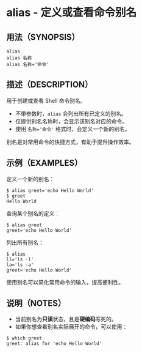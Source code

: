 # alias - 定义或查看命令别名

## 用法（SYNOPSIS）

```
alias
alias 名称
alias 名称='命令'
```


## 描述（DESCRIPTION）

用于创建或查看 Shell 命令别名。

* 不带参数时，`alias` 会列出所有已定义的别名。
* 仅提供别名名称时，会显示该别名对应的命令。
* 使用 `名称='命令'` 格式时，会定义一个新的别名。

别名是对常用命令的快捷方式，有助于提升操作效率。


## 示例（EXAMPLES）

定义一个新的别名：

```shell
$ alias greet='echo Hello World'
$ greet
Hello World
```

查询某个别名的定义：

```shell
$ alias greet
greet='echo Hello World'
```

列出所有别名：

```shell
$ alias
ll='ls -l'
la='ls -a'
greet='echo Hello World'
```

使用别名可以简化常用命令的输入，提高便利性。


## 说明（NOTES）

* 当前别名为**只读**状态，且是**硬编码**写死的。
* 如果你想查看别名实际展开的命令，可以使用：

```shell
$ which greet
greet: alias for 'echo Hello World'
```
